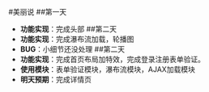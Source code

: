 #美丽说
##第一天
- **功能实现**：完成头部
##第二天
- **功能实现**：完成瀑布流加载，轮播图
- **BUG**：小细节还没处理
##第二天 
- **功能实现**：完成首页布局加特效，完成登录注册表单验证。
- **使用模块**：表单验证模块，瀑布流模块，AJAX加载模块
- **明天预期**：完成详情页
